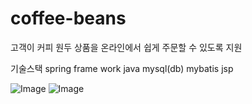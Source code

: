 # coffee-beans

고객이 커피 원두 상품을 온라인에서 쉽게 주문할 수 있도록 지원

기술스택
spring frame work
java
mysql(db)
mybatis
jsp

![Image](https://github.com/user-attachments/assets/72bdc04c-fb8a-4dbe-81f4-9cd7a5350f02)
![Image](https://github.com/user-attachments/assets/1a95cf99-7a45-4af6-9428-ca1393df4c52)
